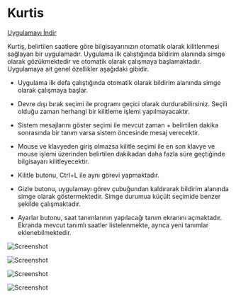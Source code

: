 # Kurtis

[Uygulamayı İndir](http://www.hikmetokumus.com/Application/Kurtis.zip)

Kurtiş, belirtilen saatlere göre bilgisayarınızın otomatik olarak kilitlenmesi sağlayan bir uygulamadır. Uygulama ilk çalıştığında bildirim alanında simge olarak gözükmektedir ve otomatik olarak çalışmaya başlamaktadır. Uygulamaya ait genel özellikler aşağıdaki gibidir. 

* Uygulama ilk defa çalıştığında otomatik olarak bildirim alanında simge olarak çalışmaya başlar.

* Devre dışı bırak seçimi ile programı geçici olarak durdurabilirsiniz. Seçili olduğu zaman herhangi bir kilitleme işlemi yapılmayacaktır.

* Sistem mesajlarını göster seçimi ile mevcut zaman + belirtilen dakika sonrasında bir tanım varsa sistem öncesinde mesaj verecektir.

* Mouse ve klavyeden giriş olmazsa kilitle seçimi ile en son klavye ve mouse işlemi üzerinden belirtilen dakikadan daha fazla süre geçtiğinde bilgisayarı kilitleyecektir.

* Kilitle butonu, Ctrl+L ile aynı görevi yapmaktadır.

* Gizle butonu, uygulamayı görev çubuğundan kaldırarak bildirim alanında simge olarak göstermektedir. Simge durumua küçült seçimide benzer şekilde çalışmaktadır.

* Ayarlar butonu, saat tanımlarının yapılacağı tanım ekranını açmaktadır. Ekranda mevcut tanımlı saatler listelenmekte, ayrıca yeni tanımlar eklenebilmektedir.

![Screenshot](http://www.hikmetokumus.com/MakImages/kurtis_main.png)

![Screenshot](http://www.hikmetokumus.com/MakImages/kurtis_settings.png)

![Screenshot](http://www.hikmetokumus.com/MakImages/kurtis_notify.png)

![Screenshot](http://www.hikmetokumus.com/MakImages/kurtis_info.png)
